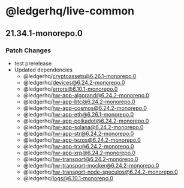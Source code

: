 # @ledgerhq/live-common

## 21.34.1-monorepo.0

### Patch Changes

- test prerelease
- Updated dependencies
  - @ledgerhq/cryptoassets@6.26.1-monorepo.0
  - @ledgerhq/devices@6.24.2-monorepo.0
  - @ledgerhq/errors@6.10.1-monorepo.0
  - @ledgerhq/hw-app-algorand@6.24.2-monorepo.0
  - @ledgerhq/hw-app-btc@6.24.2-monorepo.0
  - @ledgerhq/hw-app-cosmos@6.24.2-monorepo.0
  - @ledgerhq/hw-app-eth@6.26.1-monorepo.0
  - @ledgerhq/hw-app-polkadot@6.24.2-monorepo.0
  - @ledgerhq/hw-app-solana@6.24.2-monorepo.0
  - @ledgerhq/hw-app-str@6.24.2-monorepo.0
  - @ledgerhq/hw-app-tezos@6.24.2-monorepo.0
  - @ledgerhq/hw-app-trx@6.24.2-monorepo.0
  - @ledgerhq/hw-app-xrp@6.24.2-monorepo.0
  - @ledgerhq/hw-transport@6.24.2-monorepo.0
  - @ledgerhq/hw-transport-mocker@6.24.2-monorepo.0
  - @ledgerhq/hw-transport-node-speculos@6.24.2-monorepo.0
  - @ledgerhq/logs@6.10.1-monorepo.0
